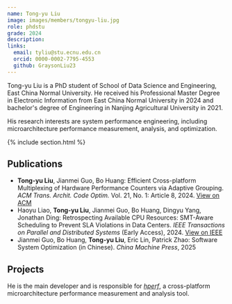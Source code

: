 ```yaml
---
name: Tong-yu Liu
image: images/members/tongyu-liu.jpg
role: phdstu
grade: 2024
description: 
links:
  email: tyliu@stu.ecnu.edu.cn
  orcid: 0000-0002-7795-4553
  github: GraysonLiu23
---
```


Tong-yu Liu is a PhD student of School of Data Science and Engineering, East China Normal University. 
He received his Professional Master Degree in Electronic Information from East China Normal University in 2024 and bachelor's degree of Engineering in Nanjing Agricultural University in 2021. 

His research interests are system performance engineering, including microarchitecture performance measurement, analysis, and optimization. 

{% include section.html %}

## Publications

- **Tong-yu Liu**, Jianmei Guo, Bo Huang: Efficient Cross-platform Multiplexing of Hardware Performance Counters via Adaptive Grouping. *ACM Trans. Archit. Code Optim.* Vol. 21, No. 1: Article 8, 2024. [View on ACM](https://dl.acm.org/doi/10.1145/3629525)
- Haoyu Liao, **Tong-yu Liu**, Jianmei Guo, Bo Huang, Dingyu Yang, Jonathan Ding: Retrospecting Available CPU Resources: SMT-Aware Scheduling to Prevent SLA Violations in Data Centers. *IEEE Transactions on Parallel and Distributed Systems* (Early Access), 2024. [View on IEEE](https://doi.org/10.1109/tpds.2024.3494879)
- Jianmei Guo, Bo Huang, **Tong-yu Liu**, Eric Lin, Patrick Zhao: Software System Optimization (in Chinese). *China Machine Press*, 2025 

## Projects

He is the main developer and is responsible for [*hperf*](https://github.com/solecnugit/hperf), a cross-platform microarchitecture performance measurement and analysis tool. 
